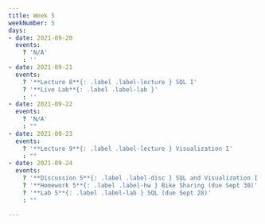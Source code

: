 ```yaml
---
title: Week 5
weekNumber: 5
days:
- date: 2021-09-20
  events:
    ? 'N/A'
    : ''
- date: 2021-09-21
  events:
    ? '**Lecture 8**{: .label .label-lecture } SQL I'
    ? '**Live Lab**{: .label .label-lab }'
    : ''
- date: 2021-09-22
  events:
    ? 'N/A'
    : ""
- date: 2021-09-23
  events:
    ? '**Lecture 9**{: .label .label-lecture } Visualization I'
    : ""
- date: 2021-09-24
  events:
    ? '**Discussion 5**{: .label .label-disc } SQL and Visualization I'
    ? '**Homework 5**{: .label .label-hw } Bike Sharing (due Sept 30)'
    ? '**Lab 5**{: .label .label-lab } SQL (due Sept 28)'
    : ""

---
```

